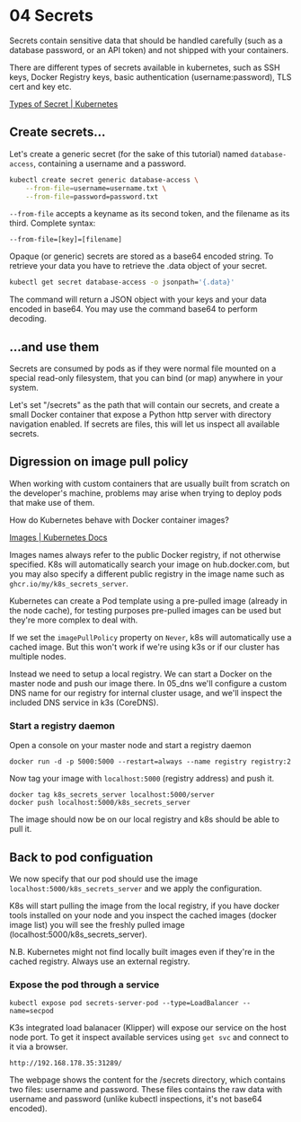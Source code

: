 # 04 Secrets

Secrets contain sensitive data that should be handled carefully (such as a database password, or
an API token) and not shipped with your containers.

There are different types of secrets available in kubernetes, such as SSH keys, Docker
Registry keys, basic authentication (username:password), TLS cert and key etc.

[Types of Secret | Kubernetes](https://kubernetes.io/docs/concepts/configuration/secret/#secret-types)

## Create secrets...

Let's create a generic secret (for the sake of this tutorial) named `database-access`, containing
a username and a password.

```bash
kubectl create secret generic database-access \
    --from-file=username=username.txt \
    --from-file=password=password.txt
```

`--from-file` accepts a keyname as its second token, and the filename as its third. Complete syntax:

`--from-file=[key]=[filename]`

Opaque (or generic) secrets are stored as a base64 encoded string. To retrieve your data you have to retrieve
the .data object of your secret.

```bash
kubectl get secret database-access -o jsonpath='{.data}'
```

The command will return a JSON object with your keys and your data encoded in base64. You may use the command
base64 to perform decoding.

## ...and use them

Secrets are consumed by pods as if they were normal file mounted on a special read-only filesystem, that
you can bind (or map) anywhere in your system.

Let's set "/secrets" as the path that will contain our secrets, and create a small Docker container that expose a
Python http server with directory navigation enabled. If secrets are files, this will let us inspect all available
secrets.

## Digression on image pull policy

When working with custom containers that are usually built from scratch on the developer's machine, problems may
arise when trying to deploy pods that make use of them.

How do Kubernetes behave with Docker container images?

[Images | Kubernetes Docs](https://kubernetes.io/it/docs/concepts/containers/images/)

Images names always refer to the public Docker registry, if not otherwise specified. K8s will automatically
search your image on hub.docker.com, but you may also specify a different public registry in the image name
such as `ghcr.io/my/k8s_secrets_server`.

Kubernetes can create a Pod template using a pre-pulled image (already in the node cache), for testing purposes
pre-pulled images can be used but they're more complex to deal with.

If we set the `imagePullPolicy` property on `Never`, k8s will automatically use a cached image. But this won't work
if we're using k3s or if our cluster has multiple nodes.

Instead we need to setup a local registry. We can start a Docker on the master node and push our image there.
In 05_dns we'll configure a custom DNS name for our registry for internal cluster usage, and we'll inspect the
included DNS service in k3s (CoreDNS).

### Start a registry daemon

Open a console on your master node and start a registry daemon

```
docker run -d -p 5000:5000 --restart=always --name registry registry:2
```

Now tag your image with `localhost:5000` (registry address) and push it.

```
docker tag k8s_secrets_server localhost:5000/server
docker push localhost:5000/k8s_secrets_server
```

The image should now be on our local registry and k8s should be able to pull it.

## Back to pod configuation

We now specify that our pod should use the image `localhost:5000/k8s_secrets_server` and we apply
the configuration.

K8s will start pulling the image from the local registry, if you have docker tools installed on your node
and you inspect the cached images (docker image list) you will see the freshly pulled image
(localhost:5000/k8s_secrets_server).

N.B. Kubernetes might not find locally built images even if they're in the cached registry. Always use an
external registry.

### Expose the pod through a service

```
kubectl expose pod secrets-server-pod --type=LoadBalancer --name=secpod
```

K3s integrated load balanacer (Klipper) will expose our service on the host node port. To get it
inspect available services using `get svc` and connect to it via a browser.

`http://192.168.178.35:31289/`

The webpage shows the content for the /secrets directory, which contains two files: username and password.
These files contains the raw data with username and password (unlike kubectl inspections, it's not base64 encoded).
